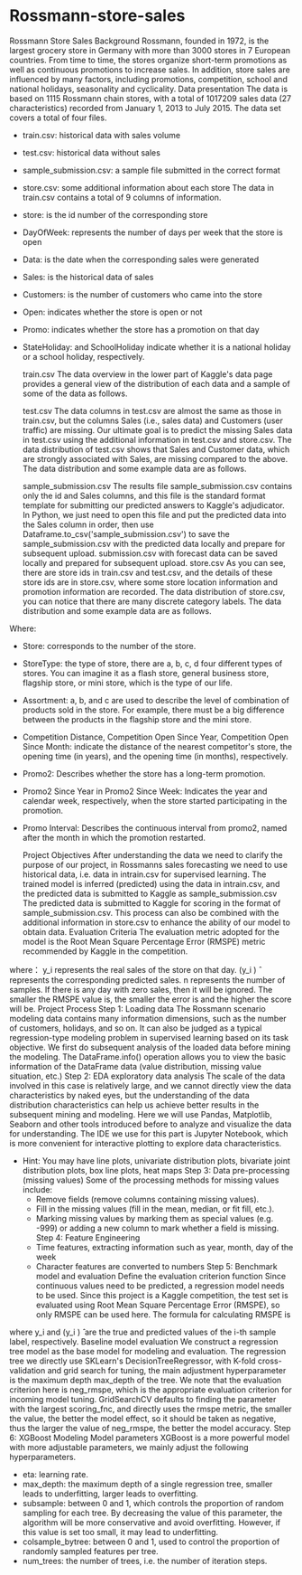 # Rossmann-store-sales

Rossmann Store Sales
	Background
Rossmann, founded in 1972, is the largest grocery store in Germany with more than 3000 stores in 7 European countries. From time to time, the stores organize short-term promotions as well as continuous promotions to increase sales. In addition, store sales are influenced by many factors, including promotions, competition, school and national holidays, seasonality and cyclicality.
	Data presentation
The data is based on 1115 Rossmann chain stores, with a total of 1017209 sales data (27 characteristics) recorded from January 1, 2013 to July 2015.
The data set covers a total of four files.
- train.csv: historical data with sales volume
- test.csv: historical data without sales
- sample_submission.csv: a sample file submitted in the correct format
- store.csv: some additional information about each store
The data in train.csv contains a total of 9 columns of information.
- store: is the id number of the corresponding store
- DayOfWeek: represents the number of days per week that the store is open
- Data: is the date when the corresponding sales were generated
- Sales: is the historical data of sales
- Customers: is the number of customers who came into the store
- Open: indicates whether the store is open or not
- Promo: indicates whether the store has a promotion on that day
- StateHoliday: and SchoolHoliday indicate whether it is a national holiday or a school holiday, respectively.

	train.csv
The data overview in the lower part of Kaggle's data page provides a general view of the distribution of each data and a sample of some of the data as follows.
 
	test.csv
The data columns in test.csv are almost the same as those in train.csv, but the columns Sales (i.e., sales data) and Customers (user traffic) are missing. Our ultimate goal is to predict the missing Sales data in test.csv using the additional information in test.csv and store.csv.
The data distribution of test.csv shows that Sales and Customer data, which are strongly associated with Sales, are missing compared to the above.
The data distribution and some example data are as follows.
 

	sample_submission.csv
The results file sample_submission.csv contains only the id and Sales columns, and this file is the standard format template for submitting our predicted answers to Kaggle's adjudicator.
In Python, we just need to open this file and put the predicted data into the Sales column in order, then use Dataframe.to_csv('sample_submission.csv') to save the sample_submission.csv with the predicted data locally and prepare for subsequent upload. submission.csv with forecast data can be saved locally and prepared for subsequent upload.
	store.csv
As you can see, there are store ids in train.csv and test.csv, and the details of these store ids are in store.csv, where some store location information and promotion information are recorded.
The data distribution of store.csv, you can notice that there are many discrete category labels.
The data distribution and some example data are as follows.
 

Where: 
- Store: corresponds to the number of the store.
- StoreType: the type of store, there are a, b, c, d four different types of stores. You can imagine it as a flash store, general business store, flagship store, or mini store, which is the type of our life.
- Assortment: a, b, and c are used to describe the level of combination of products sold in the store. For example, there must be a big difference between the products in the flagship store and the mini store.
- Competition Distance, Competition Open Since Year, Competition Open Since Month: indicate the distance of the nearest competitor's store, the opening time (in years), and the opening time (in months), respectively.
- Promo2: Describes whether the store has a long-term promotion.
- Promo2 Since Year in Promo2 Since Week: Indicates the year and calendar week, respectively, when the store started participating in the promotion.
- Promo Interval: Describes the continuous interval from promo2, named after the month in which the promotion restarted.

	Project Objectives
After understanding the data we need to clarify the purpose of our project, in Rossmanns sales forecasting we need to use historical data, i.e. data in intrain.csv for supervised learning. The trained model is inferred (predicted) using the data in intrain.csv, and the predicted data is submitted to Kaggle as sample_submission.csv
The predicted data is submitted to Kaggle for scoring in the format of sample_submission.csv. This process can also be combined with the additional information in store.csv to enhance the ability of our model to obtain data.
	Evaluation Criteria
The evaluation metric adopted for the model is the Root Mean Square Percentage Error (RMSPE) metric recommended by Kaggle in the competition.
 
where：
	  y_i represents the real sales of the store on that day.
	  (y_i ) ̂ represents the corresponding predicted sales.
	  n represents the number of samples.
If there is any day with zero sales, then it will be ignored. The smaller the RMSPE value is, the smaller the error is and the higher the score will be.
	Project Process
Step 1: Loading data
The Rossmann scenario modeling data contains many information dimensions, such as the number of customers, holidays, and so on. It can also be judged as a typical regression-type modeling problem in supervised learning based on its task objective. We first do subsequent analysis of the loaded data before mining the modeling.
The DataFrame.info() operation allows you to view the basic information of the DataFrame data (value distribution, missing value situation, etc.)
Step 2: EDA exploratory data analysis
The scale of the data involved in this case is relatively large, and we cannot directly view the data characteristics by naked eyes, but the understanding of the data distribution characteristics can help us achieve better results in the subsequent mining and modeling. Here we will use Pandas, Matplotlib, Seaborn and other tools introduced before to analyze and visualize the data for understanding.
The IDE we use for this part is Jupyter Notebook, which is more convenient for interactive plotting to explore data characteristics.
- Hint: You may have line plots, univariate distribution plots, bivariate joint distribution plots, box line plots, heat maps
Step 3: Data pre-processing (missing values)
Some of the processing methods for missing values include:
	- Remove fields (remove columns containing missing values).
	- Fill in the missing values (fill in the mean, median, or fit fill, etc.).
	- Marking missing values by marking them as special values (e.g. -999) or adding a new column to mark whether a field is missing.
Step 4: Feature Engineering
	- Time features, extracting information such as year, month, day of the week
	- Character features are converted to numbers
Step 5: Benchmark model and evaluation
Define the evaluation criterion function
	Since continuous values need to be predicted, a regression model needs to be used. Since this project is a Kaggle competition, the test set is evaluated using Root Mean Square Percentage Error (RMSPE), so only RMSPE can be used here. The formula for calculating RMSPE is
 
where y_i and (y_i ) ̂ are the true and predicted values of the i-th sample label, respectively.
Baseline model evaluation
	We construct a regression tree model as the base model for modeling and evaluation. The regression tree we directly use SKLearn's DecisionTreeRegressor, with K-fold cross-validation and grid search for tuning, the main adjustment hyperparameter is the maximum depth max_depth of the tree.
	We note that the evaluation criterion here is neg_rmspe, which is the appropriate evaluation criterion for incoming model tuning. GridSearchCV defaults to finding the parameter with the largest scoring_fnc, and directly uses the rmspe metric, the smaller the value, the better the model effect, so it should be taken as negative, thus the larger the value of neg_rmspe, the better the model accuracy.
Step 6: XGBoost Modeling
Model parameters
XGBoost is a more powerful model with more adjustable parameters, we mainly adjust the following hyperparameters.
- eta: learning rate.
- max_depth: the maximum depth of a single regression tree, smaller leads to underfitting, larger leads to overfitting.
- subsample: between 0 and 1, which controls the proportion of random sampling for each tree. By decreasing the value of this parameter, the algorithm will be more conservative and avoid overfitting. However, if this value is set too small, it may lead to underfitting.
- colsample_bytree: between 0 and 1, used to control the proportion of randomly sampled features per tree.
- num_trees: the number of trees, i.e. the number of iteration steps.
